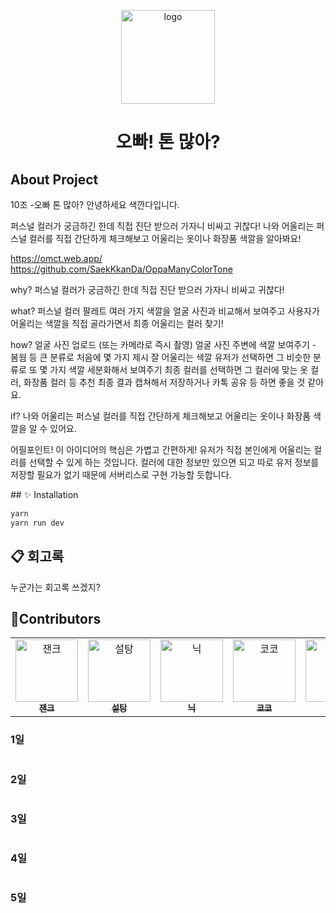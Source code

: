 <p align="center">
  <a href="https://omct.web.app/" rel="noopener" target="_blank"><img width="150" src="https://velog.velcdn.com/images/whow1101/post/56b3a84c-0d30-4c79-a573-e1063c58199b/image.png" alt="logo"></a>
</p>

<h1 align="center">오빠! 톤 많아?</h1>

## About Project

10조 -오빠 톤 많아?
안녕하세요 색깐다입니다.

퍼스널 컬러가 궁금하긴 한데 직접 진단 받으러 가자니 비싸고 귀찮다!
나와 어울리는 퍼스널 컬러를 직접 간단하게 체크해보고 어울리는 옷이나 화장품 색깔을 알아봐요!

https://omct.web.app/
https://github.com/SaekKkanDa/OppaManyColorTone

<div>
why?
퍼스널 컬러가 궁금하긴 한데 직접 진단 받으러 가자니 비싸고 귀찮다!

what?
퍼스널 컬러 팔레트
여러 가지 색깔을 얼굴 사진과 비교해서 보여주고 사용자가 어울리는 색깔을 직접 골라가면서 최종 어울리는 컬러 찾기!

how?
얼굴 사진 업로드 (또는 카메라로 즉시 촬영)
얼굴 사진 주변에 색깔 보여주기 - 봄웜 등 큰 분류로 처음에 몇 가지 제시
잘 어울리는 색깔 유저가 선택하면 그 비슷한 분류로 또 몇 가지 색깔 세분화해서 보여주기
최종 컬러를 선택하면 그 컬러에 맞는 옷 컬러, 화장품 컬러 등 추천
최종 결과 캡쳐해서 저장하거나 카톡 공유 등 하면 좋을 것 같아요.

if?
나와 어울리는 퍼스널 컬러를 직접 간단하게 체크해보고 어울리는 옷이나 화장품 색깔을 알 수 있어요.

어필포인트!
이 아이디어의 핵심은 가볍고 간편하게! 유저가 직접 본인에게 어울리는 컬러를 선택할 수 있게 하는 것입니다.
컬러에 대한 정보만 있으면 되고 따로 유저 정보를 저장할 필요가 없기 때문에 서버리스로 구현 가능할 듯합니다.

</div>
## ✨ Installation

```sh
yarn
yarn run dev
```

## 📋 회고록

누군가는 회고록 쓰겠지?

## 🙏Contributors

<!-- ALL-CONTRIBUTORS-LIST:START - Do not remove or modify this section -->
<table>
  <tbody>
    <tr>
      <td align="center" valign="top" width="14.28%">
        <a href="https://github.com/Jaenk-99">
          <img src="https://avatars.githubusercontent.com/u/87492963?v=4" width="100px;" alt="잰크"/>
          <br />
          <sub>
            <b>잰크</b>
          </sub>
        </a>
        <br />
      </td>
      <td align="center" valign="top" width="14.28%">
        <a href="https://github.com/seoltang">
          <img src="https://avatars.githubusercontent.com/u/91963656?v=4" width="100px;" alt="설탕"/>
          <br />
          <sub>
            <b>설탕</b>
          </sub>
        </a>
        <br />
      </td>
      <td align="center" valign="top" width="14.28%">
        <a href="https://github.com/jjsk109">
          <img src="https://avatars.githubusercontent.com/u/39641848?v=4" width="100px;" alt="닉"/>
          <br />
          <sub>
            <b>닉</b>
          </sub>
        </a>
        <br />
      </td>
      <td align="center" valign="top" width="14.28%">
        <a href="https://github.com/zwonkim">
          <img src="https://avatars.githubusercontent.com/u/103507999?v=4" width="100px;" alt="코코"/>
          <br />
          <sub>
            <b>코코</b>
          </sub>
        </a>
        <br />
      </td>
      <td align="center" valign="top" width="14.28%">
        <a href="https://github.com/hyeongjun3">
          <img src="https://avatars.githubusercontent.com/u/37447578?v=4" width="100px;" alt="준"/>
          <br />
          <sub>
            <b>준</b>
          </sub>
        </a>
        <br />
      </td>
    </tr>
  </tbody>
</table>

<h3>1일</h3>
<img src="./readme/1" alt="" />
<h3>2일</h3>
<img src="./readme/2" alt="" />
<h3>3일</h3>
<img src="./readme/3" alt="" />
<h3>4일</h3>
<img src="./readme/4" alt="" />
<h3>5일</h3>
<img src="./readme/5" alt="" />

<!-- ALL-CONTRIBUTORS-LIST:END --
